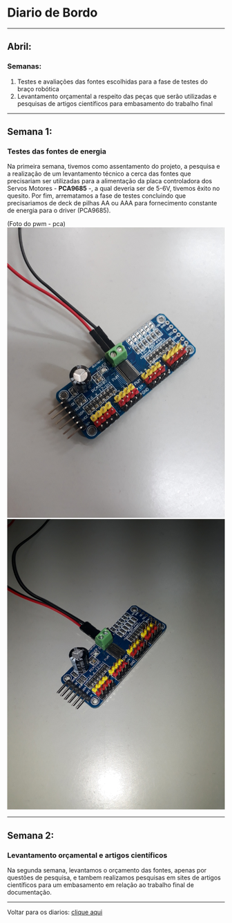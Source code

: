 # Diario de Bordo

---
## Abril:
### Semanas:
1. Testes e avaliações das fontes escolhidas para a fase de testes do braço robótica         
3. Levantamento orçamental a respeito das peças que serão utilizadas e pesquisas de artigos científicos para embasamento do trabalho final        


---
## Semana 1:
### Testes das fontes de energia


Na primeira semana, tivemos como assentamento do projeto, a pesquisa e a realização de um levantamento técnico a cerca das fontes que precisariam ser utilizadas para a alimentação da placa controladora dos Servos Motores - <b>PCA9685</b> -, a qual deveria ser de 5-6V, tivemos êxito no quesito. Por fim, arrematamos a fase de testes concluindo que precisariamos de deck de pilhas AA ou AAA para fornecimento constante de energia para o driver (PCA9685).

(Foto do pwm - pca)
![Drive](./imagens/Drive1.jpg)
![Drive](./imagens/Drive2.jpg)

---

## Semana 2:
### Levantamento orçamental e artigos científicos

Na segunda semana, levantamos o orçamento das fontes, apenas por questões de pesquisa, e tambem realizamos pesquisas em sites de artigos científicos para um embasamento em relação ao trabalho final de documentação.          


---

Voltar para os diarios: [clique aqui](./diario/menu_diario.md)

